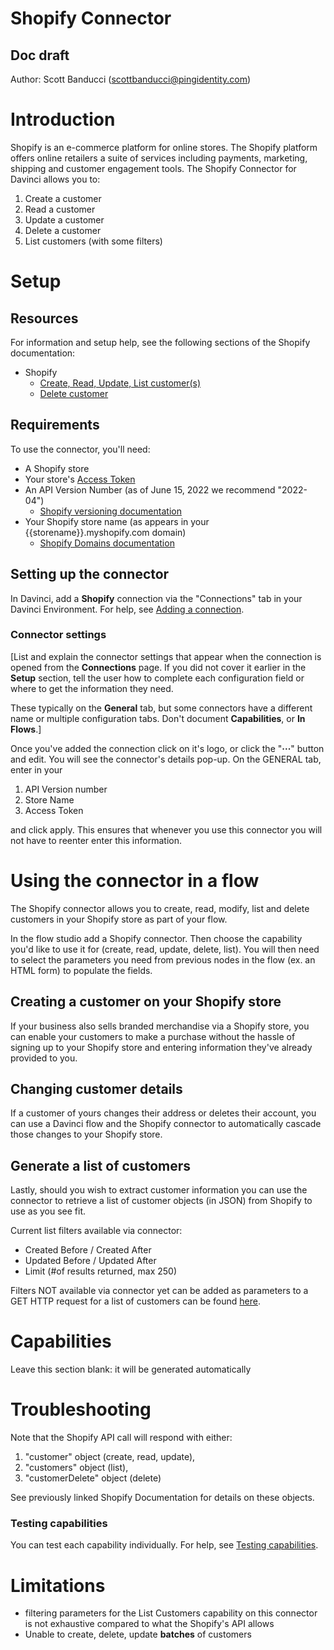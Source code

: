 # Shopify Connector


## Doc draft

Author: Scott Banducci (scottbanducci@pingidentity.com)


# Introduction

Shopify is an e-commerce platform for online stores. The Shopify platform offers online retailers a suite of services including payments, marketing, shipping and customer engagement tools. The Shopify Connector for Davinci allows you to:

1. Create a customer
2. Read a customer
3. Update a customer
4. Delete a customer
5. List customers (with some filters)

# Setup


## Resources

For information and setup help, see the following sections of the Shopify documentation:

* Shopify
	* [Create,  Read, Update, List customer(s)](https://shopify.dev/api/admin-rest/2022-04/resources/customer#post-customers "Shopify docs")
	* [Delete customer](https://shopify.dev/api/admin-graphql/2022-04/mutations/customerDelete "Shopify doc")

## Requirements

To use the connector, you'll need:



* A Shopify store
* Your store's [Access Token](https://www.shopify.ca/partners/blog/17056443-how-to-generate-a-shopify-api-token "Shopify doc")
* An API Version Number (as of June 15, 2022 we recommend "2022-04")
	* [Shopify versioning documentation](https://shopify.dev/api/usage/versioning "Shopify doc")
* Your Shopify store name (as appears in your {{storename}}.myshopify.com domain)
	* [Shopify Domains documentation](https://help.shopify.com/en/manual/domains "Shopify doc")



## Setting up the connector

In Davinci, add a **Shopify** connection via the "Connections" tab in your Davinci Environment. For help, see [Adding a connection](https://docs.google.com/document/d/1Sc9tD5tn9dl79qOWup0k3eKk5hrNVI8lZPAdm8loeiA/edit#).


### Connector settings

[List and explain the connector settings that appear when the connection is opened from the **Connections** page. If you did not cover it earlier in the **Setup** section, tell the user how to complete each configuration field or where to get the information they need.

These typically on the **General** tab, but some connectors have a different name or multiple configuration tabs. Don't document **Capabilities**, or **In Flows**.]

Once you've added the connection click on it's logo, or click the "**·****·****·**"  button and edit. 
You will see the connector's details pop-up. On the GENERAL tab, enter in your 
1) API Version number 
2) Store Name
3) Access Token

and click apply. This ensures that whenever you use this connector you will not have to reenter enter this information.

# Using the connector in a flow

The Shopify connector allows you to create, read, modify, list and delete customers in your Shopify store as part of your flow. 

In the flow studio add a Shopify connector. Then choose the capability you'd like to use it for (create, read, update, delete, list). You will then need to select the parameters you need from previous nodes in the flow (ex. an HTML form) to populate the fields. 

## Creating a customer on your Shopify store

If your business also sells branded merchandise via a Shopify store, you can enable your customers to make a purchase without the hassle of signing up to your Shopify store and entering information they've already provided to you. 


## Changing customer details

If a customer of yours changes their address or deletes their account, you can use a Davinci flow and the Shopify connector to automatically cascade those changes to your Shopify store.


## Generate a list of customers

Lastly, should you wish to extract customer information you can use the connector to retrieve a list of customer objects (in JSON) from Shopify to use as you see fit.

Current list filters available via connector:

* Created Before / Created After
 * Updated Before / Updated After
 * Limit (#of results returned, max 250)

Filters NOT available via connector yet can be added as parameters to a GET HTTP request for a list of customers can be found [here](https://shopify.dev/api/admin-rest/2022-04/resources/customer#get-customers "Shopify doc").


# Capabilities

Leave this section blank: it will be generated automatically


# Troubleshooting

Note that the Shopify API call will respond with either:

1)  "customer" object (create, read, update),
2)  "customers" object (list), 
3) "customerDelete" object (delete)

See previously linked Shopify Documentation for details on these objects.



### Testing capabilities

You can test each capability individually. For help, see [Testing capabilities](https://docs.google.com/document/d/1Sc9tD5tn9dl79qOWup0k3eKk5hrNVI8lZPAdm8loeiA/edit#).


# Limitations

* filtering parameters for the List Customers capability on this connector is not exhaustive compared to what the Shopify's API allows
* Unable to create, delete, update **batches** of customers
